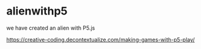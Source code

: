 # alienwithp5
we have created an alien with P5.js 

https://creative-coding.decontextualize.com/making-games-with-p5-play/
